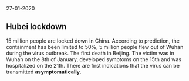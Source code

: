 27-01-2020

## Hubei lockdown
15 million people are locked down in China. According to prediction, the containment has been limited to 50%, 5 million people flew out of Wuhan during the virus outbreak.
The first death in Beijing. The victim was in Wuhan on the 8th of January, developed symptoms on the 15th and was hospitalized on the 21th.
There are first indications that the virus can be transmitted **asymptomatically**.
